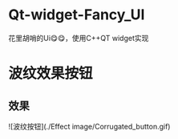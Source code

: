 # Qt-widget-Fancy_UI
花里胡哨的Ui😋😋，使用C++QT widget实现
# 波纹效果按钮
## 效果
![波纹按钮](./Effect image/Corrugated_button.gif)
